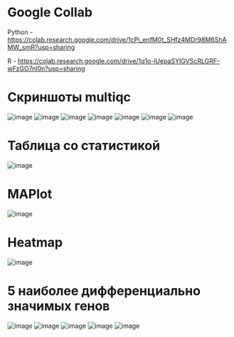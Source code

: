 # Google Collab
Python - https://colab.research.google.com/drive/1cPi_enfM0t_SHfz4MDr98M6ShAMW_smR?usp=sharing

R - https://colab.research.google.com/drive/1q1o-jUepaSYIGVScRLGRF-wFzGO7nI0n?usp=sharing

# Скриншоты multiqc

![image](https://user-images.githubusercontent.com/71254839/143882438-56746e4e-a6fc-448a-ad0d-3584878eaa59.png)
![image](https://user-images.githubusercontent.com/71254839/143882476-8c17baf5-691e-48fd-a4dc-b2a50f1af291.png)
![image](https://user-images.githubusercontent.com/71254839/143882512-5ed6aaf5-ffe1-429b-9547-bcc2c921d405.png)
![image](https://user-images.githubusercontent.com/71254839/143882578-307a20cc-0ccf-4fc5-9319-92d44d1c731a.png)
![image](https://user-images.githubusercontent.com/71254839/143882735-cce64564-9e54-48d1-9f7c-47cad0b829a3.png)
![image](https://user-images.githubusercontent.com/71254839/143882807-d1111d22-7954-4de7-b970-5c5accfc090d.png)
![image](https://user-images.githubusercontent.com/71254839/143882848-4b1f2054-a2cc-4746-943a-becc56b04f27.png)

# Таблица со статистикой
![image](https://user-images.githubusercontent.com/71254839/143883246-dfdbdab8-c227-440c-9a70-a80511382ab4.png)

# MAPlot
![image](https://user-images.githubusercontent.com/71254839/143883377-e2116c01-14be-4aeb-b552-fe2cc9e46799.png)

# Heatmap
![image](https://user-images.githubusercontent.com/71254839/143883517-4d84c27d-8bb6-430b-97a8-1375d635ae79.png)

# 5 наиболее дифференциально значимых генов
![image](https://user-images.githubusercontent.com/71254839/143883620-b892d6b5-66cd-42ae-832b-41f520da26dd.png)
![image](https://user-images.githubusercontent.com/71254839/143883638-1917134f-7418-4b99-9985-49c6a4f460d3.png)
![image](https://user-images.githubusercontent.com/71254839/143883650-3bdf58ae-b644-4253-9b9c-c6a1edb9e13d.png)
![image](https://user-images.githubusercontent.com/71254839/143883665-8248642f-fa72-4397-9013-43e3b286b656.png)
![image](https://user-images.githubusercontent.com/71254839/143883678-1e1a0ecb-5ae0-453e-93ea-0792bc54461d.png)

